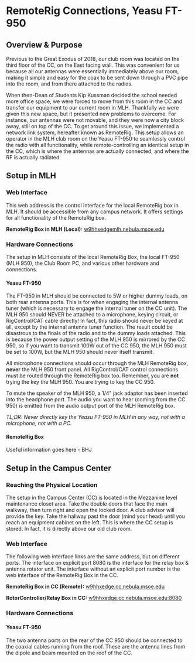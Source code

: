 # RemoteRig Connections, Yeasu FT-950

## Overview & Purpose

Previous to the Great Exodus of 2018, our club room was located on the third floor of the CC, on the East facing wall. This was convenient for us because all our antennas were essentially immediately above our room, making it simple and easy for the coax to be sent down through a PVC pipe into the room, and from there attached to the radios.

When then-Dean of Students Kip Kussman decided the school needed more office space, we were forced to move from this room in the CC and transfer our equipment to our current room in MLH. Thankfully we were given this new space, but it presented new problems to overcome. For instance, our antennas were not movable, and they were now a city block away, still on top of the CC. To get around this issue, we implemented a network link system, hereafter known as RemoteRig. This setup allows an operator in the MLH club room on the Yeasu FT-950 to seamlessly control the radio with all functionality, while remote-controlling an identical setup in the CC, which is where the antennas are actually connected, and where the RF is actually radiated.

## Setup in MLH

### Web Interface

This web address is the control interface for the local RemoteRig box in MLH. It should be accessible from any campus network. It offers settings for all functionality of the RemoteRig box.

**RemoteRig Box in MLH (Local):** [w9hhxedgemlh.nebula.msoe.edu](w9hhxedgemlh.nebula.msoe.edu)

### Hardware Connections

The setup in MLH consists of the local RemoteRig Box, the local FT-950 (MLH 950), the Club Room PC, and various other hardware and connections.

#### Yeasu FT-950

The FT-950 in MLH should be connected to 5W or higher dummy loads, on both rear antenna ports. This is for when engaging the internal antenna tuner (which is necessary to engage the internal tuner on the CC unit). The MLH 950 should NEVER be attached to a microphone, keying circuit, or RigControl/CAT cable directly! In fact, this radio should never be keyed at all, except by the internal antenna tuner function. The result could be disastrous to the finals of the radio and to the dummy loads attached. This is because the power output setting of the MLH 950 is mirrored by the CC 950, so if you want to transmit 100W out of the CC 950, the MLH 950 must be set to 100W, but the MLH 950 should never itself transmit.

All microphone connections should occur through the MLH RemoteRig box, **never** the MLH 950 front panel. All RigControl/CAT control connections must be routed through the RemoteRig box too. Remember, you are **not** trying the key the MLH 950. You are trying to key the CC 950. 

To mute the speaker of the MLH 950, a 1/4" jack adaptor has been inserted into the headphone port. The audio you want to hear (coming from the CC 950) is emitted from the audio output port of the MLH RemoteRig box.

*TL;DR: Never directly key the Yeasu FT-950 in MLH in any way, not with a microphone, not with a PC.*

#### RemoteRig Box

Useful information goes here - BHJ



## Setup in the Campus Center

### Reaching the Physical Location

The setup in the Campus Center (CC) is located in the Mezzanine level maintenance closet area. Take the double doors that face the main walkway, then turn right and open the locked door. A club advisor will provide the key. Take the hallway past the door (mind your head) until you reach an equipment cabinet on the left. This is where the CC setup is stored. In fact, it is directly above our old club room. 

### Web Interface

The following web interface links are the same address, but on different ports. The interface on explicit port 8080 is the interface for the relay box & antenna rotator unit. The interface without an explicit port number is the web interface of the RemoteRig Box in the CC.

**RemoteRig Box in CC (Remote):** [w9hhxedge.cc.nebula.msoe.edu](w9hhxedge.cc.nebula.msoe.edu)

**RotorController/Relay Box in CC:** [w9hhxedge.cc.nebula.msoe.edu:8080](w9hhxedge.cc.nebula.msoe.edu:8080)

### Hardware Connections

#### Yeasu FT-950

The two antenna ports on the rear of the CC 950 should be connected to the coaxial cables running from the roof. These are the antenna lines from the dipole and beam mounted on the roof of the CC.